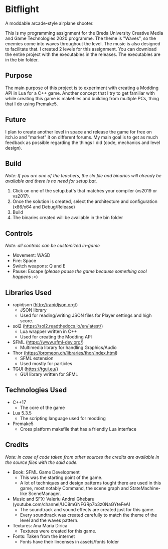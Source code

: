 # Bitflight

A moddable arcade-style airplane shooter. 

This is my programming assignment for the Breda University Creative Media and Game Technologies 2020 programme. The theme is "Waves", so the enemies come into waves throughout the level. The music is also designed to facilitate that. I created 2 levels for this assignment. You can download the entire project with the executables in the releases. The executables are in the bin folder.

## Purpose
The main purpose of this project is to experiment with creating a Modding API in Lua for a C++ game. Another concept that I try to get familiar with while creating this game is makefiles and building from multiple PCs, thing that I do using Premake5.

## Future
I plan to create another level in space and release the game for free on itch.io and "market" it on different forums. My main goal is to get as much feedback as possible regarding the things I did (code, mechanics and level design).

## Build 
*Note: If you are one of the teachers, the sln file and binaries will already be available and there is no need for setup.bat.*
1) Click on one of the setup.bat's that matches your compiler (vs2019 or vs2017).
2) Once the solution is created, select the architecture and configuration (x86/x64 and Debug/Release)
3) Build 
4) The binaries created will be available in the bin folder

## Controls
*Note: all controls can be customized in-game*
* Movement: WASD
* Fire: Space
* Switch weapons: Q and E 
* Pause: Escape (*please pause the game because something cool happens :>*) 

## Libraries Used
* rapidjson (http://rapidjson.org/)
  * JSON library
  * Used for reading/writing JSON files for Player settings and high score. 
* sol2 (https://sol2.readthedocs.io/en/latest/)
  * Lua wrapper written in C++
  * Used for creating the Modding API
* SFML (https://www.sfml-dev.org/)
  * Multimedia library for handling Graphics/Audio
* Thor (https://bromeon.ch/libraries/thor/index.html)
  * SFML extension
  * Used mostly for particles  
* TGUI (https://tgui.eu/)
  * GUI library written for SFML
  
## Technologies Used
* C++17
  * The core of the game
* Lua 5.3.5
  * The scripting language used for modding
* Premake5
  * Cross platform makefile that has a friendly Lua interface
  
## Credits
*Note: in case of code taken from other sources the credits are available in the source files with the said code.*
* Book: SFML Game Development
  * This was the starting point of the game. 
  * A lot of techniques and design patterns tought there are used in this game, most notably Command, the scene graph and StateMachine-like SceneManager. 
* Music and SFX: Valeriu Andrei Ghebaru (youtube.com/channel/UC8mGNFGRp7b3z0NaGYteFeA)
  * The soundtrack and sound effects are created just for this game.
  * Every soundtrack was created carefully to match the theme of the level and the waves pattern.
* Textures: Ana Maria Dirica
  * Textures were created for this game. 
* Fonts: Taken from the internet
  * Fonts have their lincenses in assets/fonts folder
